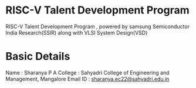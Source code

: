 # RISC-V Talent Development Program
RISC-V Talent Development Program , powered by samsung Semiconductor India Research(SSIR) along with VLSI System Design(VSD)
# Basic Details 
Name : Sharanya P A
College : Sahyadri College of Engineering and Management, Mangalore
Email ID : sharanya.ec22@sahyadri.edu.in
